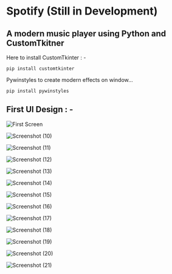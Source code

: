 # Spotify (Still in Development)
## A modern music player using Python and CustomTkitner

Here to install CustomTkinter : - 
```
pip install customtkinter
```
Pywinstyles to create modern effects on window...
```
pip install pywinstyles
```
## First UI Design : -

![First Screen](https://github.com/SarthakTools/Spotify/assets/114976722/ba07bcee-d209-42d2-a5e2-f7a69996d227)

![Screenshot (10)](https://github.com/SarthakTools/Spotify/assets/114976722/7b570eeb-777d-4231-ab6c-c2becc8c691c)

![Screenshot (11)](https://github.com/SarthakTools/Spotify/assets/114976722/92c32ebc-70c9-49b2-b2e0-fc5f13259e08)

![Screenshot (12)](https://github.com/SarthakTools/Spotify/assets/114976722/ffae2518-89ae-4204-a0dc-b54815d223c4)

![Screenshot (13)](https://github.com/SarthakTools/Spotify/assets/114976722/8191a6dd-84a4-425c-a947-e0c13b217a27)

![Screenshot (14)](https://github.com/SarthakTools/Spotify/assets/114976722/bc612781-42cc-429b-a4cc-9dd16c408603)

![Screenshot (15)](https://github.com/SarthakTools/Spotify/assets/114976722/32c978c7-b7ee-4f51-b7c3-1e2755860cf4)

![Screenshot (16)](https://github.com/SarthakTools/Spotify/assets/114976722/43d36d18-189f-45ac-8a20-d6f9dc7c112c)

![Screenshot (17)](https://github.com/SarthakTools/Spotify/assets/114976722/88205fea-3540-497f-8394-3b275c159d67)

![Screenshot (18)](https://github.com/SarthakTools/Spotify/assets/114976722/ca58ee9c-f342-4d5a-9905-8e840d1117df)

![Screenshot (19)](https://github.com/SarthakTools/Spotify/assets/114976722/53b03338-0a13-487e-992a-e45bfcc8f39d)

![Screenshot (20)](https://github.com/SarthakTools/Spotify/assets/114976722/fd285be2-769c-4e67-95c3-a80ab3a6c0c0)

![Screenshot (21)](https://github.com/SarthakTools/Spotify/assets/114976722/5448d8de-8ccd-4060-a9a5-b5c2c47afbc2)
